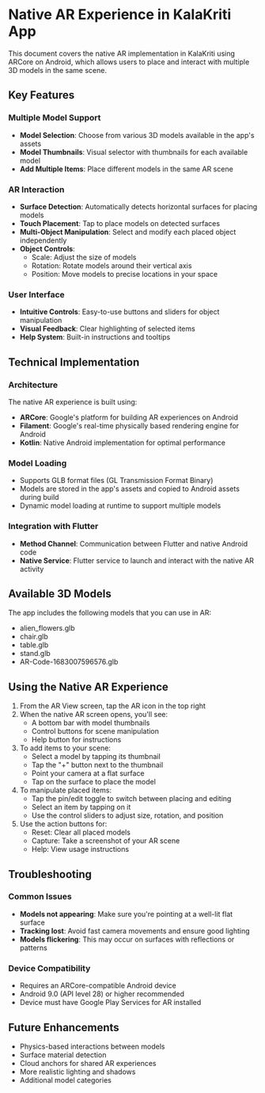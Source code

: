 # Native AR Experience in KalaKriti App

This document covers the native AR implementation in KalaKriti using ARCore on Android, which allows users to place and interact with multiple 3D models in the same scene.

## Key Features

### Multiple Model Support
- **Model Selection**: Choose from various 3D models available in the app's assets
- **Model Thumbnails**: Visual selector with thumbnails for each available model
- **Add Multiple Items**: Place different models in the same AR scene

### AR Interaction
- **Surface Detection**: Automatically detects horizontal surfaces for placing models
- **Touch Placement**: Tap to place models on detected surfaces
- **Multi-Object Manipulation**: Select and modify each placed object independently
- **Object Controls**:
  - Scale: Adjust the size of models
  - Rotation: Rotate models around their vertical axis
  - Position: Move models to precise locations in your space

### User Interface
- **Intuitive Controls**: Easy-to-use buttons and sliders for object manipulation
- **Visual Feedback**: Clear highlighting of selected items
- **Help System**: Built-in instructions and tooltips

## Technical Implementation

### Architecture
The native AR experience is built using:
- **ARCore**: Google's platform for building AR experiences on Android
- **Filament**: Google's real-time physically based rendering engine for Android
- **Kotlin**: Native Android implementation for optimal performance

### Model Loading
- Supports GLB format files (GL Transmission Format Binary)
- Models are stored in the app's assets and copied to Android assets during build
- Dynamic model loading at runtime to support multiple models

### Integration with Flutter
- **Method Channel**: Communication between Flutter and native Android code
- **Native Service**: Flutter service to launch and interact with the native AR activity

## Available 3D Models
The app includes the following models that you can use in AR:
- alien_flowers.glb
- chair.glb
- table.glb
- stand.glb
- AR-Code-1683007596576.glb

## Using the Native AR Experience

1. From the AR View screen, tap the AR icon in the top right
2. When the native AR screen opens, you'll see:
   - A bottom bar with model thumbnails
   - Control buttons for scene manipulation
   - Help button for instructions
3. To add items to your scene:
   - Select a model by tapping its thumbnail
   - Tap the "+" button next to the thumbnail
   - Point your camera at a flat surface
   - Tap on the surface to place the model
4. To manipulate placed items:
   - Tap the pin/edit toggle to switch between placing and editing
   - Select an item by tapping on it
   - Use the control sliders to adjust size, rotation, and position
5. Use the action buttons for:
   - Reset: Clear all placed models
   - Capture: Take a screenshot of your AR scene
   - Help: View usage instructions

## Troubleshooting

### Common Issues
- **Models not appearing**: Make sure you're pointing at a well-lit flat surface
- **Tracking lost**: Avoid fast camera movements and ensure good lighting
- **Models flickering**: This may occur on surfaces with reflections or patterns

### Device Compatibility
- Requires an ARCore-compatible Android device
- Android 9.0 (API level 28) or higher recommended
- Device must have Google Play Services for AR installed

## Future Enhancements
- Physics-based interactions between models
- Surface material detection
- Cloud anchors for shared AR experiences
- More realistic lighting and shadows
- Additional model categories 